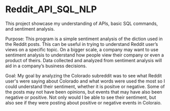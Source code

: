 # Reddit_API_SQL_NLP
This project showcase my understanding of APIs, basic SQL commands, and sentiment analysis. 

Purpose: This program is a simple sentiment analysis of the diction used in the Reddit posts. This can be useful in trying to understand Reddit user’s views on a specific topic. On a bigger scale, a company may want to use sentiment analysis to understand how people view their company or even a product of theirs. Data collected and analyzed from sentiment analysis will aid in a company’s business decisions.

Goal: My goal by analyzing the Colorado subreddit was to see what Reddit user's were saying about Colorado and what words were used the most so I could understand their sentiment, whether it is positve or negative. Some of the posts may not have been opinions, but events that may have also been negative or positive. Not only would I be able to see their sentiment, but also see if they were posting about positive or negative events in Coloraio. 
